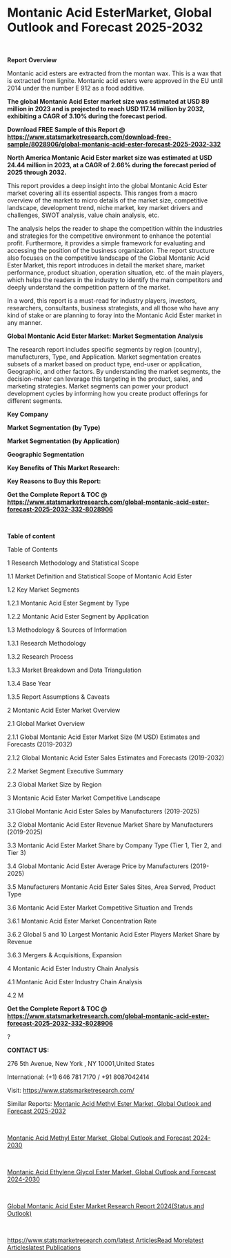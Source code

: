 <h1>Montanic Acid EsterMarket, Global Outlook and Forecast 2025-2032</h1><br/><p><strong>Report Overview</strong></p>
 
 
 
 <p>Montanic acid esters are extracted from the montan wax. This is a wax that is extracted from lignite. Montanic acid esters were approved in the EU until 2014 under the number E 912 as a food additive.</p>
 
 
 
 <p><strong>The global Montanic Acid Ester market size was estimated at USD 89 million in 2023 and is projected to reach USD 117.14 million by 2032, exhibiting a <strong>CAGR</strong> of 3.10% during the forecast period.</strong></p>
 
 
 
 <p><strong>Download FREE Sample of this Report @ <a href="https://www.statsmarketresearch.com/download-free-sample/8028906/global-montanic-acid-ester-forecast-2025-2032-332">https://www.statsmarketresearch.com/download-free-sample/8028906/global-montanic-acid-ester-forecast-2025-2032-332</a></strong></p>
 
 
 
 <p><strong>North America Montanic Acid Ester market size was estimated at USD 24.44 million in 2023, at a <strong>CAGR</strong> of 2.66% during the forecast period of 2025 through 2032.</strong></p>
 
 
 
 <p>This report provides a deep insight into the global Montanic Acid Ester market covering all its essential aspects. This ranges from a macro overview of the market to micro details of the market size, competitive landscape, development trend, niche market, key market drivers and challenges, SWOT analysis, value chain analysis, etc.</p>
 
 
 
 <p>The analysis helps the reader to shape the competition within the industries and strategies for the competitive environment to enhance the potential profit. Furthermore, it provides a simple framework for evaluating and accessing the position of the business organization. The report structure also focuses on the competitive landscape of the Global Montanic Acid Ester Market, this report introduces in detail the market share, market performance, product situation, operation situation, etc. of the main players, which helps the readers in the industry to identify the main competitors and deeply understand the competition pattern of the market.</p>
 
 
 
 <p>In a word, this report is a must-read for industry players, investors, researchers, consultants, business strategists, and all those who have any kind of stake or are planning to foray into the Montanic Acid Ester market in any manner.</p>
 
 
 
 <p><strong>Global Montanic Acid Ester Market: Market Segmentation Analysis</strong></p>
 
 
 
 <p>The research report includes specific segments by region (country), manufacturers, Type, and Application. Market segmentation creates subsets of a market based on product type, end-user or application, Geographic, and other factors. By understanding the market segments, the decision-maker can leverage this targeting in the product, sales, and marketing strategies. Market segments can power your product development cycles by informing how you create product offerings for different segments.</p>
 
 
 
 <p><strong>Key Company</strong></p>
 
 
 
 <p><strong>Market Segmentation (by Type)</strong></p>
 
 
 
 <p><strong>Market Segmentation (<strong>by Application</strong>)</strong></p>
 
 
 
 <p><strong>Geographic Segmentation</strong></p>
 
 
 
 <p><strong>Key Benefits of This Market Research:</strong></p>
 
 
 
 <p><strong>Key <strong>Reasons to Buy</strong> this Report:</strong></p>
 
 
 
 <div><b>Get the Complete Report & TOC @ <a href="https://www.statsmarketresearch.com/global-montanic-acid-ester-forecast-2025-2032-332-8028906">https://www.statsmarketresearch.com/global-montanic-acid-ester-forecast-2025-2032-332-8028906</a></b></div>
 
 
 
 <p><br />
 
 <b>Table of content</b></p>
 
 
 
 <p>Table of Contents<br />
 
 1 Research Methodology and Statistical Scope<br />
 
 1.1 Market Definition and Statistical Scope of Montanic Acid Ester<br />
 
 1.2 Key Market Segments<br />
 
 1.2.1 Montanic Acid Ester Segment by Type<br />
 
 1.2.2 Montanic Acid Ester Segment by Application<br />
 
 1.3 Methodology & Sources of Information<br />
 
 1.3.1 Research Methodology<br />
 
 1.3.2 Research Process<br />
 
 1.3.3 Market Breakdown and Data Triangulation<br />
 
 1.3.4 Base Year<br />
 
 1.3.5 Report Assumptions & Caveats<br />
 
 2 Montanic Acid Ester Market Overview<br />
 
 2.1 Global Market Overview<br />
 
 2.1.1 Global Montanic Acid Ester Market Size (M USD) Estimates and Forecasts (2019-2032)<br />
 
 2.1.2 Global Montanic Acid Ester Sales Estimates and Forecasts (2019-2032)<br />
 
 2.2 Market Segment Executive Summary<br />
 
 2.3 Global Market Size by Region<br />
 
 3 Montanic Acid Ester Market Competitive Landscape<br />
 
 3.1 Global Montanic Acid Ester Sales by Manufacturers (2019-2025)<br />
 
 3.2 Global Montanic Acid Ester Revenue Market Share by Manufacturers (2019-2025)<br />
 
 3.3 Montanic Acid Ester Market Share by Company Type (Tier 1, Tier 2, and Tier 3)<br />
 
 3.4 Global Montanic Acid Ester Average Price by Manufacturers (2019-2025)<br />
 
 3.5 Manufacturers Montanic Acid Ester Sales Sites, Area Served, Product Type<br />
 
 3.6 Montanic Acid Ester Market Competitive Situation and Trends<br />
 
 3.6.1 Montanic Acid Ester Market Concentration Rate<br />
 
 3.6.2 Global 5 and 10 Largest Montanic Acid Ester Players Market Share by Revenue<br />
 
 3.6.3 Mergers & Acquisitions, Expansion<br />
 
 4 Montanic Acid Ester Industry Chain Analysis<br />
 
 4.1 Montanic Acid Ester Industry Chain Analysis<br />
 
 4.2 M</p>
 
 
 
 <div><b>Get the Complete Report & TOC @ <a href="https://www.statsmarketresearch.com/global-montanic-acid-ester-forecast-2025-2032-332-8028906">https://www.statsmarketresearch.com/global-montanic-acid-ester-forecast-2025-2032-332-8028906</a></b></div>
 
 
 
 <p>? </p>
 
 
 
 <p><b>CONTACT US:</b><br />
 
 276 5th Avenue, New York , NY 10001,United States<br />
 
 International: (+1) 646 781 7170 / +91 8087042414<br />
 
 Visit: <a href="https://www.statsmarketresearch.com/">https://www.statsmarketresearch.com/</a><br />
 
 Similar Reports: <a href="https://www.statsmarketresearch.com/global-montanic-acid-ester-forecast-2025-2032-332-8028906">Montanic Acid Methyl Ester Market, Global Outlook and Forecast 2025-2032</a><br />
 
 <br />
 
 <a href="https://www.statsmarketresearch.com/global-montanic-acid-ester-forecast-2025-2032-332-8028906">Montanic Acid Methyl Ester Market, Global Outlook and Forecast 2024-2030</a><br />
 
 <br />
 
 <a href="https://www.statsmarketresearch.com/global-montanic-acid-ester-forecast-2025-2032-332-8028906">Montanic Acid Ethylene Glycol Ester Market, Global Outlook and Forecast 2024-2030</a><br />
 
 <br />
 
 <a href="https://www.statsmarketresearch.com/global-montanic-acid-ester-forecast-2025-2032-332-8028906">Global Montanic Acid Ester Market Research Report 2024(Status and Outlook)</a><br />
 
 <br />
 
 <a href="https://gyeongbokgung.com">https://www.statsmarketresearch.com/</a><a href="https://hallyeomaritime.com">latest Articles</a><a href="https://jingwansa.com">Read More</a><a href="https://nguoiviet.jp/">latest Articles</a><a href="https://www.intelmarketresearch.com/">latest Publications</a></p>